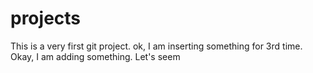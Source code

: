 # projects
This is a very first git project.
ok, I am inserting something for 3rd time.
Okay, I am adding something.
Let's seem
